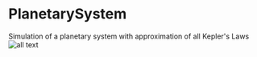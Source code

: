 # PlanetarySystem
Simulation of a planetary system with approximation of all Kepler's Laws
![all text](planet.gif)
